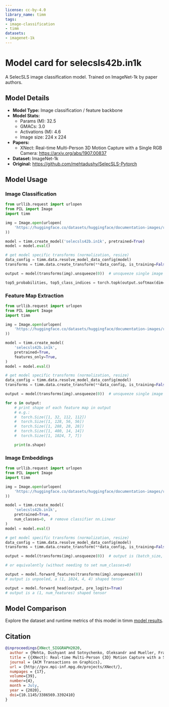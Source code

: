 ```yaml
---
license: cc-by-4.0
library_name: timm
tags:
- image-classification
- timm
datasets:
- imagenet-1k
---
```

# Model card for selecsls42b.in1k

A SelecSLS image classification model. Trained on ImageNet-1k by paper authors.

## Model Details
- **Model Type:** Image classification / feature backbone
- **Model Stats:**
  - Params (M): 32.5
  - GMACs: 3.0
  - Activations (M): 4.6
  - Image size: 224 x 224
- **Papers:**
  - XNect: Real-time Multi-Person 3D Motion Capture with a Single RGB Camera: https://arxiv.org/abs/1907.00837
- **Dataset:** ImageNet-1k
- **Original:** https://github.com/mehtadushy/SelecSLS-Pytorch

## Model Usage
### Image Classification
```python
from urllib.request import urlopen
from PIL import Image
import timm

img = Image.open(urlopen(
    'https://huggingface.co/datasets/huggingface/documentation-images/resolve/main/beignets-task-guide.png'
))

model = timm.create_model('selecsls42b.in1k', pretrained=True)
model = model.eval()

# get model specific transforms (normalization, resize)
data_config = timm.data.resolve_model_data_config(model)
transforms = timm.data.create_transform(**data_config, is_training=False)

output = model(transforms(img).unsqueeze(0))  # unsqueeze single image into batch of 1

top5_probabilities, top5_class_indices = torch.topk(output.softmax(dim=1) * 100, k=5)
```

### Feature Map Extraction
```python
from urllib.request import urlopen
from PIL import Image
import timm

img = Image.open(urlopen(
    'https://huggingface.co/datasets/huggingface/documentation-images/resolve/main/beignets-task-guide.png'
))

model = timm.create_model(
    'selecsls42b.in1k',
    pretrained=True,
    features_only=True,
)
model = model.eval()

# get model specific transforms (normalization, resize)
data_config = timm.data.resolve_model_data_config(model)
transforms = timm.data.create_transform(**data_config, is_training=False)

output = model(transforms(img).unsqueeze(0))  # unsqueeze single image into batch of 1

for o in output:
    # print shape of each feature map in output
    # e.g.:
    #  torch.Size([1, 32, 112, 112])
    #  torch.Size([1, 128, 56, 56])
    #  torch.Size([1, 288, 28, 28])
    #  torch.Size([1, 480, 14, 14])
    #  torch.Size([1, 1024, 7, 7])

    print(o.shape)
```

### Image Embeddings
```python
from urllib.request import urlopen
from PIL import Image
import timm

img = Image.open(urlopen(
    'https://huggingface.co/datasets/huggingface/documentation-images/resolve/main/beignets-task-guide.png'
))

model = timm.create_model(
    'selecsls42b.in1k',
    pretrained=True,
    num_classes=0,  # remove classifier nn.Linear
)
model = model.eval()

# get model specific transforms (normalization, resize)
data_config = timm.data.resolve_model_data_config(model)
transforms = timm.data.create_transform(**data_config, is_training=False)

output = model(transforms(img).unsqueeze(0))  # output is (batch_size, num_features) shaped tensor

# or equivalently (without needing to set num_classes=0)

output = model.forward_features(transforms(img).unsqueeze(0))
# output is unpooled, a (1, 1024, 4, 4) shaped tensor

output = model.forward_head(output, pre_logits=True)
# output is a (1, num_features) shaped tensor
```

## Model Comparison
Explore the dataset and runtime metrics of this model in timm [model results](https://github.com/huggingface/pytorch-image-models/tree/main/results).

## Citation
```bibtex
@inproceedings{XNect_SIGGRAPH2020,
  author = {Mehta, Dushyant and Sotnychenko, Oleksandr and Mueller, Franziska and Xu, Weipeng and Elgharib, Mohamed and Fua, Pascal and Seidel, Hans-Peter and Rhodin, Helge and Pons-Moll, Gerard and Theobalt, Christian},
  title = {{XNect}: Real-time Multi-Person {3D} Motion Capture with a Single {RGB} Camera},
  journal = {ACM Transactions on Graphics},
  url = {http://gvv.mpi-inf.mpg.de/projects/XNect/},
  numpages = {17},
  volume={39},
  number={4},
  month = July,
  year = {2020},
  doi={10.1145/3386569.3392410}
} 
```
